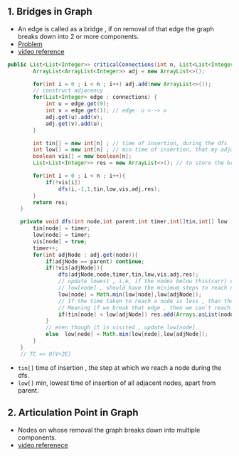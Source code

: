## 1. Bridges in Graph
* An edge is called as a bridge , if on removal of that edge the graph breaks down into 2 or more components.
* [Problem](https://leetcode.com/problems/critical-connections-in-a-network/description/)
* [video reference](https://www.youtube.com/watch?v=qrAub5z8FeA&list=PLgUwDviBIf0oE3gA41TKO2H5bHpPd7fzn&index=55)

```java
public List<List<Integer>> criticalConnections(int n, List<List<Integer>> connections) {
        ArrayList<ArrayList<Integer>> adj = new ArrayList<>();

        for(int i = 0 ; i < n ; i++) adj.add(new ArrayList<>());
        // construct adjacency
        for(List<Integer> edge : connections) {
            int u = edge.get(0);
            int v = edge.get(1); // edge  u <--> v
            adj.get(u).add(v);
            adj.get(v).add(u);
        }

        int tin[] = new int[n] ; // time of insertion, during the dfs
        int low[] = new int[n] ; // min time of insertion, that my adjacent nodes have (apart from parent)
        boolean vis[] = new boolean[n];
        List<List<Integer>> res = new ArrayList<>(); // to store the bridges

        for(int i = 0 ; i < n ; i++){
            if(!vis[i]) 
                dfs(i,-1,1,tin,low,vis,adj,res);
        }
        return res;
    }

    private void dfs(int node,int parent,int timer,int[]tin,int[] low , boolean vis[] , ArrayList<ArrayList<Integer>> adj , List<List<Integer>> res){
        tin[node] = timer;
        low[node] = timer;
        vis[node] = true;
        timer++;
        for(int adjNode : adj.get(node)){
            if(adjNode == parent) continue;
            if(!vis[adjNode]){
                dfs(adjNode,node,timer,tin,low,vis,adj,res);
                // update lowest , i.e, if the nodes below this(curr) can be reached in 'x' steps means then curr can also be reached in x steps
                // low[node] , should have the minimum steps to reach node , if x is less than , already existing low , then update it
                low[node] = Math.min(low[node],low[adjNode]);
                // If the time taken to reach a node is less , than the lowest time taken to reach the adjNode
                // Meaning if we break that edge , then we can`t reach that adjNode , resulting in a separate component
                if(tin[node] < low[adjNode]) res.add(Arrays.asList(node,adjNode)); // if we break the edge , the adjNode will never be able to reach that node
            }
            // even though it is visited , update low[node]
            else  low[node] = Math.min(low[node],low[adjNode]);
        }
    }
    // TC => O(V+2E)
```

* `tin[]` time of insertion , the step at which we reach a node during the dfs.
* `low[]` min, lowest time of insertion of all adjacent nodes, apart from parent.

## 2. Articulation Point in Graph
* Nodes on whose removal the graph breaks down into multiple components.
* [video referenece](https://www.youtube.com/watch?v=j1QDfU21iZk&list=PLgUwDviBIf0oE3gA41TKO2H5bHpPd7fzn&index=57)